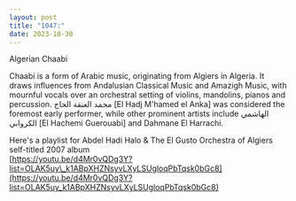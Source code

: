 ```yaml
---
layout: post
title: "1047:"
date: 2023-10-30
---
```


Algerian Chaabi

Chaabi is a form of Arabic music, originating from Algiers in Algeria. It draws influences from Andalusian Classical Music and Amazigh Music, with mournful vocals over an orchestral setting of violins, mandolins, pianos and percussion. محمد العنقة الحاج \[El Hadj M'hamed el Anka\] was considered the foremost early performer, while other prominent artists include الهاشمي الكروابي \[El Hachemi Guerouabi\] and Dahmane El Harrachi.

Here's a playlist for Abdel Hadi Halo & The El Gusto Orchestra of Algiers self-titled 2007 album  
[https://youtu.be/d4Mr0vQDg3Y?list=OLAK5uy\_k1ABpXHZNsyvLXyLSUgloqPbTqsk0bGc8](https://youtu.be/d4Mr0vQDg3Y?list=OLAK5uy_k1ABpXHZNsyvLXyLSUgloqPbTqsk0bGc8)
